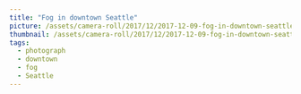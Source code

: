 ```yaml
---
title: "Fog in downtown Seattle"
picture: /assets/camera-roll/2017/12/2017-12-09-fog-in-downtown-seattle/20171209_174659646_iOS.jpg
thumbnail: /assets/camera-roll/2017/12/2017-12-09-fog-in-downtown-seattle/20171209_174659646_iOS-thumbnail.jpg
tags:
  - photograph
  - downtown
  - fog
  - Seattle
---
```

